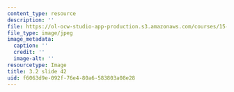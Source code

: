 ```yaml
---
content_type: resource
description: ''
file: https://ol-ocw-studio-app-production.s3.amazonaws.com/courses/15-s21-nuts-and-bolts-of-business-plans-january-iap-2014/f6063d9e092f76e480a6583803a08e28_Slide42.JPG
file_type: image/jpeg
image_metadata:
  caption: ''
  credit: ''
  image-alt: ''
resourcetype: Image
title: 3.2 slide 42
uid: f6063d9e-092f-76e4-80a6-583803a08e28
---
```

